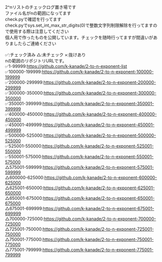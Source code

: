 2^nリストのチェックログ置き場です<br>
ファイル名がnの範囲になってます<br>
check.pyで確認を行ってます<br>
check.pyでsys.set_int_max_str_digits(0)で整数文字列制限解除を行ってますので使用する際は注意してください<br>
個人用で作ったものを公開しています。チェックを随時行ってますが間違いがありましたらご連絡ください<br>
<br>
✅:チェック済み △:未チェック ×:抜けあり<br>
nの範囲のリポジトリURLです。<br>
✅1-99999:https://github.com/k-kanade/2-to-n-exponent-list<br>
✅100000-199999:https://github.com/k-kanade/2-to-n-exponent-100000-199999<br>
✅200000-299999:https://github.com/k-kanade/2-to-n-exponent-200000-299999<br>
✅300000-350000:https://github.com/k-kanade/2-to-n-exponent-300000-350000<br>
✅350001-399999:https://github.com/k-kanade/2-to-n-exponent-350001-399999<br>
✅400000-450000:https://github.com/k-kanade/2-to-n-exponent-400000-450000<br>
✅450001-499999:https://github.com/k-kanade/2-to-n-exponent-450001-499999<br>
✅500000-525000:https://github.com/k-kanade/2-to-n-exponent-500000-525000<br>
✅525001-550000:https://github.com/k-kanade/2-to-n-exponent-525001-550000<br>
✅550001-575000:https://github.com/k-kanade/2-to-n-exponent-550001-575000<br>
△575001-599999:https://github.com/k-kanade/2-to-n-exponent-575001-599999<br>
△600000-625000:https://github.com/k-kanade/2-to-n-exponent-600000-625000<br>
△625001-650000:https://github.com/k-kanade/2-to-n-exponent-625001-650000<br>
△650001-675000:https://github.com/k-kanade/2-to-n-exponent-650001-675000<br>
△675001-699999:https://github.com/k-kanade/2-to-n-exponent-675001-699999<br>
△700000-725000:https://github.com/k-kanade/2-to-n-exponent-700000-725000<br>
△725001-750000:https://github.com/k-kanade/2-to-n-exponent-725001-750000<br>
△750001-775000:https://github.com/k-kanade/2-to-n-exponent-750001-775000<br>
△775001-799999:https://github.com/k-kanade/2-to-n-exponent-775001-799999<br>

